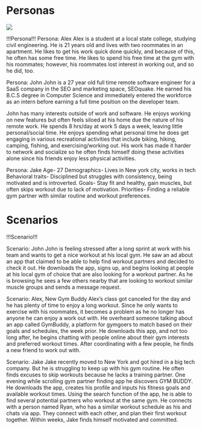 # Personas

![](!!!image_filename.png!!!)

!!!Persona!!!
Persona: Alex
Alex is a student at a local state college, studying civil engineering. He is 21 years old and lives with two roommates in an apartment. He likes to get his work quick done quickly, and because of this, he often has some free time. He likes to spend his free time at the gym with his roommates; however, his roommates lost interest in working out, and so he did, too. 

Persona: John
John is a 27 year old full time remote software engineer for a SaaS company in the SEO and marketing space, SEOquake. He earned his B.C.S degree in Computer Science and immediately entered the workforce as an intern before earning a full time position on the developer team. 

John has many interests outside of work and software. He enjoys working on new features but often feels siloed at his home due the nature of his remote work. He spends 8 hrs/day at work 5 days a week, leaving little personal/social time. He enjoys spending what personal time he does get engaging in various recreational activities that include biking, hiking, camping, fishing, and exercising/working out. His work has made it harder to network and socialize so he often finds himself doing these activities alone since his friends enjoy less physical activities.

Persona: Jake 
Age- 27
Demographics- Lives in New york city, works in tech
Behavioral traits- Disciplined but struggles with consistency, being motivated and is introverted.
Goals- Stay fit and healthy, gain muscles, but often skips workout due to lack of motivation.
Priorities- Finding a reliable gym partner with similar routine and workout preferences.


# Scenarios

!!!Scenario!!!

Scenario: John
John is feeling stressed after a long sprint at work with his team and wants to get a nice workout at his local gym. He saw an ad about an app that claimed to be able to help find workout partners and decided to check it out. He downloads the app, signs up, and begins looking at people at his local gym of choice that are also looking for a workout partner. As he is browsing he sees a few others nearby that are looking to workout similar muscle groups and sends a message request.


Scenario: Alex, New Gym Buddy
Alex’s class got canceled for the day and he has plenty of time to enjoy a long workout. Since he only wants to exercise with his roommates, it becomes a problem as he no longer has anyone he can enjoy a work out with. He overheard someone talking about an app called GymBuddy, a platform for gymgoers to match based on their goals and schedules, the week prior. He downloads this app, and not too long after, he begins chatting with people online about their gym interests and preferred workout times. After coordinating with a few people, he finds a new friend to work out with. 

Scenario: Jake
Jake recently moved to New York and got hired in a big tech company. But he is struggling to keep up with his gym routine. He often finds excuses to skip workouts because he lacks a training partner. One evening while scrolling gym partner finding app he discovers GYM BUDDY. He downloads the app, creates his profile and inputs his fitness goals and available workout times. Using the search function of the app, he is able to find several potential partners who workout at the same gym. He connects with a person named Ryan, who has a similar workout schedule as his and chats via app. They connect with each other, and plan their first workout together. Within weeks, Jake finds himself motivated and committed.
